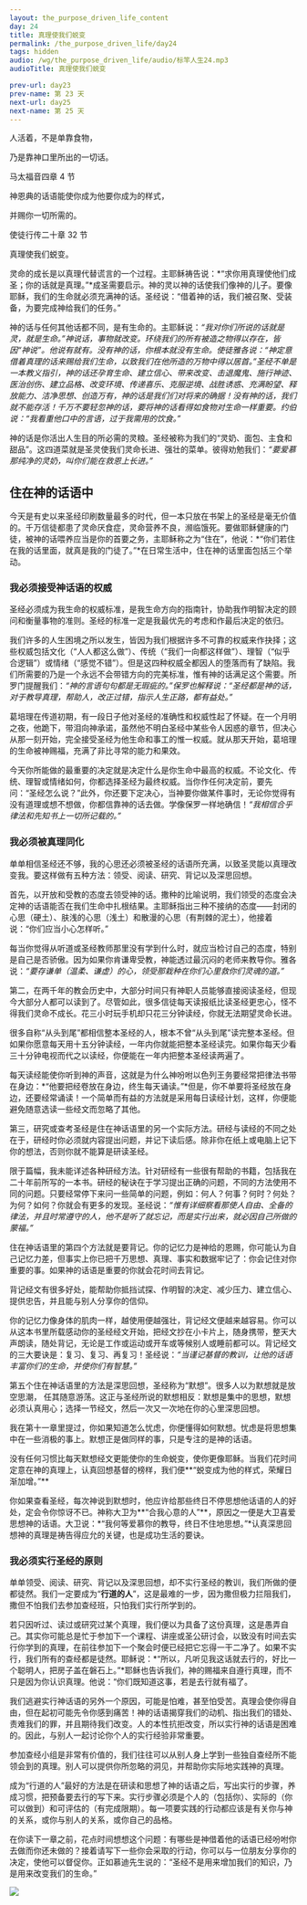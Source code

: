 ```yaml
---
layout: the_purpose_driven_life_content
day: 24
title: 真理使我们蜕变
permalink: /the_purpose_driven_life/day24
tags: hidden
audio: /wg/the_purpose_driven_life/audio/标竿人生24.mp3
audioTitle: 真理使我们蜕变

prev-url: day23
prev-name: 第 23 天
next-url: day25
next-name: 第 25 天
---
```


<div class="center script poem">
<p>人活着，不是单靠食物，</p>
<p>乃是靠神口里所出的一切话。</p>
<p class="sp-verse">马太福音四章 4 节</p>
</div>
<div class="center script poem">
<p>神恩典的话语能使你成为他要你成为的样式，</p>
<p>并赐你一切所需的。</p>
<p class="sp-verse">使徒行传二十章 32 节</p>
</div>
<p class="first">真理使我们蜕变。</p>

灵命的成长是以真理代替谎言的一个过程。主耶稣祷告说：*“求你用真理使他们成圣；你的话就是真理。”*成圣需要启示。神的灵以神的话使我们像神的儿子。要像耶稣，我们的生命就必须充满神的话。圣经说：“借着神的话，我们被召聚、受装备，为要完成神给我们的任务。”

神的话与任何其他话都不同，是有生命的。主耶稣说：*“我对你们所说的话就是灵，就是生命。”*神说话，事物就改变。环绕我们的所有被造之物得以存在，皆因“神说”。他说有就有。没有神的话，你根本就没有生命。使徒雅各说：*“神定意借着真理的话来赐给我们生命，以致我们在他所造的万物中得以居首。”*圣经不单是一本教义指引，神的话还孕育生命、建立信心、带来改变、击退魔鬼、施行神迹、医治创伤、建立品格、改变环境、传递喜乐、克服逆境、战胜诱惑、充满盼望、释放能力、洁净思想、创造万有，神的话是我们们对将来的确据！没有神的话，我们就不能存活！千万不要轻忽神的话，要将神的话看得如食物对生命一样重要。约伯说：*“我看重他口中的言语，过于我需用的饮食。”*

神的话是你活出人生目的所必需的灵粮。圣经被称为我们的“灵奶、面包、主食和甜品”。这四道菜就是圣灵使我们灵命长进、强壮的菜单。彼得劝勉我们：*“要爱慕那纯净的灵奶，叫你们能在救恩上长进。”*

## 住在神的话语中

今天是有史以来圣经印刷数量最多的时代，但一本只放在书架上的圣经是毫无价值的。千万信徒都患了灵命厌食症，灵命营养不良，濒临饿死。要做耶稣健康的门徒，被神的话喂养应当是你的首要之务，主耶稣称之为“住在”，他说：*“你们若住在我的话里面，就真是我的门徒了。”*在日常生活中，住在神的话里面包括三个举动。

### 我必须接受神话语的权威

圣经必须成为我生命的权威标准，是我生命方向的指南针，协助我作明智决定的顾问和衡量事物的准则。圣经的标准一定是我最优先的考虑和作最后决定的依归。

我们许多的人生困境之所以发生，皆因为我们根据许多不可靠的权威来作抉择；这些权威包括文化（“人人都这么做”）、传统（“我们一向都这样做”）、理智（“似乎合逻辑”）或情绪（“感觉不错”）。但是这四种权威全都因人的堕落而有了缺陷。我们所需要的乃是一个永远不会带错方向的完美标准，惟有神的话满足这个需要。所罗门提醒我们：*“神的言语句句都是无瑕疵的。”*保罗也解释说：*“圣经都是神的话，对于教导真理，帮助人，改正过错，指示人生正路，都有益处。”*

葛培理在传道初期，有一段日子他对圣经的准确性和权威性起了怀疑。在一个月明之夜，他跪下，带泪向神承诺，虽然他不明白圣经中某些令人因惑的章节，但决心从那一刻开始，完全接受圣经为他生命和事工的惟一权威。就从那天开始，葛培理的生命被神赐福，充满了非比寻常的能力和果效。

今天你所能做的最重要的决定就是决定什么是你生命中最高的权威。不论文化、传统、理智或情绪如何，你都选择圣经为最终权威。当你作任何决定前，要先问：“圣经怎么说？”此外，你还要下定决心，当神要你做某件事时，无论你觉得有没有道理或想不想做，你都信靠神的话去做。学像保罗一样地确信！*“我相信合乎律法和先知书上一切所记载的。”*

### 我必须被真理同化

单单相信圣经还不够，我的心思还必须被圣经的话语所充满，以致圣灵能以真理改变我。要这样做有五种方法：领受、阅读、研究、背记以及深思回想。

首先，以开放和受教的态度去领受神的话。撒种的比喻说明，我们领受的态度会决定神的话语能否在我们生命中扎根结果。主耶稣指出三种不接纳的态度——封闭的心思（硬土）、肤浅的心思（浅土）和散漫的心思（有荆棘的泥土），他接着说：“你们应当小心怎样听。”

每当你觉得从听道或圣经教师那里没有学到什么时，就应当检讨自己的态度，特别是自己是否骄傲。因为如果你肯谦卑受教，神能透过最沉闷的老师来教导你。雅各说：*“要存谦单（温柔、谦虚）的心，领受那栽种在你们心里救你们灵魂的道。”*

第二，在两千年的教会历史中，大部分时间只有神职人员能够直接阅读圣经，但现今大部分人都可以读到了。尽管如此，很多信徒每天读报纸比读圣经更忠心，怪不得我们灵命不成长。花三小时玩手机却只花三分钟读经，你就无法期望灵命长进。

很多自称“从头到尾”都相信整本圣经的人，根本不曾“从头到尾”读完整本圣经。但如果你愿意每天用十五分钟读经，一年内你就能把整本圣经读完。如果你每天少看三十分钟电视而代之以读经，你便能在一年内把整本圣经读两遍了。

每天读经能使你听到神的声音，这就是为什么神吩咐以色列王务要经常把律法书带在身边：*“他要把经卷放在身边，终生每天诵读。”*但是，你不单要将圣经放在身边，还要经常诵读！一个简单而有益的方法就是采用每日读经计划，这样，你便能避免随意选读一些经文而忽略了其他。

第三，研究或查考圣经是住在神话语里的另一个实际方法。研经与读经的不同之处在于，研经时你必须就内容提出问题，并记下读后感。除非你在纸上或电脑上记下你的想法，否则你就不能算是研读圣经。

限于篇幅，我未能详述各种研经方法。针对研经有一些很有帮助的书籍，包括我在二十年前所写的一本书。研经的秘诀在于学习提出正确的问题，不同的方法使用不同的问题。只要经常停下来问一些简单的问题，例如：何人？何事？何时？何处？为何？如何？你就会有更多的发现。圣经说：*“惟有详细察看那使人自由、全备的律法，并且时常遵守的人，他不是听了就忘记，而是实行出来，就必因自己所做的蒙福。”*

住在神话语里的第四个方法就是要背记。你的记忆力是神给的恩赐，你可能认为自己记忆力差，但事实上你已把千万思想、真理、事实和数据牢记了：你会记住对你重要的事。如果神的话语是重要的你就会花时间去背记。

背记经文有很多好处，能帮助你抵挡试探、作明智的决定、减少压力、建立信心、提供忠告，并且能与别人分享你的信仰。

你的记忆力像身体的肌肉一样，越使用便越强壮，背记经文便越来越容易。你可以从这本书里所载感动你的圣经经文开始，把经文抄在小卡片上，随身携带，整天大声朗读，随处背记，无论是工作或运动或开车或等候别人或睡前都可以。背记经文的三大要诀是：复习、复习、再复习！圣经说：*“当谨记基督的教训，让他的话语丰富你们的生命，并使你们有智慧。”*

第五个住在神话语里的方法是深思回想，圣经称为“默想”。很多人以为默想就是放空思潮，
任其随意游荡。这正与圣经所说的默想相反：默想是集中的思想，默想必须认真用心；选择一节经文，然后一次又一次地在你的心里深思回想。

我在第十一章里提过，你如果知道怎么忧虑，你便懂得如何默想。忧虑是将思想集中在一些消极的事上。默想正是做同样的事，只是专注的是神的话语。

没有任何习惯比每天默想经文更能使你的生命蜕变，使你更像耶稣。当我们花时间定意在神的真理上，认真回想基督的榜样，我们便**“蜕变成为他的样式，荣耀日渐加增。”**

你如果查看圣经，每次神说到默想时，他应许给那些终日不停思想他话语的人的好处，定会令你惊讶不已。神称大卫为**“合我心意的人”**，原因之一便是大卫喜爱思想神的话语。大卫说：*“我何等爱慕你的教导，终日不住地思想。”*认真深思回想神的真理是祷告得应允的关键，也是成功生活的要诀。

### 我必须实行圣经的原则

单单领受、阅读、研究、背记以及深思回想，却不实行圣经的教训，我们所做的便都徒然。我们一定要成为“**行道的人**”，这是最难的一步，因为撒但极力拦阻我们，撒但不怕我们去参加查经班，只怕我们实行所学到的。

若只因听过、读过或研究过某个真理，我们便以为具备了这份真理，这是愚弄自己。其实你可能总是忙于参加下一个课程、讲座或圣公研讨会，以致没有时间去实行你学到的真理，在前往参加下一个聚会时便已经把它忘得一干二净了。如果不实行，我们所有的查经都是徒然。耶稣说：*“所以，凡听见我这话就去行的，好比一个聪明人，把房子盖在磐石上。”*耶稣也告诉我们，神的赐福来自遵行真理，而不只是因为你认识真理。他说：“你们既知道这事，若是去行就有福了。

我们逃避实行神话语的另外一个原因，可能是怕难，甚至怕受苦。真理会使你得自由，但在起初可能先令你感到痛苦！神的话语揭穿我们的动机、指出我们的错处、责难我们的罪，并且期待我们改变。人的本性抗拒改变，所以实行神的话语是困难的。因此，与别人一起讨论你个人的实行经验非常重要。

参加查经小组是非常有价值的，我们往往可以从别人身上学到一些独自查经所不能领会到的真理。别人可以提供你所忽略的洞见，并帮助你实际地实践神的真理。

成为“行道的人”最好的方法是在研读和思想了神的话语之后，写出实行的步骤，养成习惯，把预备要去行的写下来。实行步骤必须是个人的（包括你）、实际的（你可以做到）和可评估的（有完成限期）。每一项要实践的行动都应该是有关你与神的关系，或你与别人的关系，或你自己的品格。

在你读下一章之前，花点时间想想这个问题：有哪些是神借着他的话语已经吩咐你去做而你还未做的？接着请写下一些你会采取的行动，你可以与一位朋友分享你的决定，使他可以督促你。正如慕迪先生说的：“圣经不是用来增加我们的知识，乃是用来改变我们的生命。”

<div class="article-img-wrapper">
  <img src="https://typora-1259024198.cos.ap-beijing.myqcloud.com/wg/the_purpose_driven_life/image/day24_card.jpg">
</div>
